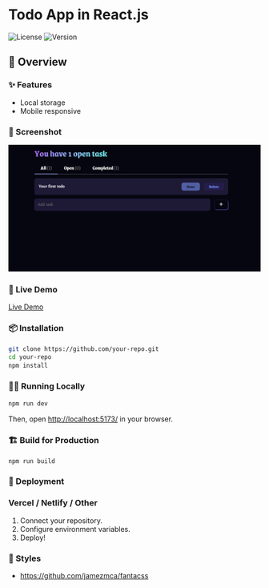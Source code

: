 # Todo App in React.js

![License](https://img.shields.io/badge/license-MIT-blue.svg)
![Version](https://img.shields.io/badge/version-1.0.0-green.svg)

## 📌 Overview


### ✨ Features
- Local storage
- Mobile responsive

### 📸 Screenshot
![](src/assets/demo.png)

### 🚀 Live Demo
[Live Demo](https://ultra-simle-todo-app.netlify.app/)

### 📦 Installation
```bash
git clone https://github.com/your-repo.git
cd your-repo
npm install
```

### 🏃‍♂️ Running Locally
```bash
npm run dev
```
Then, open [http://localhost:5173/](http://localhost:5173/) in your browser.

### 🏗️ Build for Production
```bash
npm run build
```

### 📡 Deployment
### Vercel / Netlify / Other
1. Connect your repository.
2. Configure environment variables.
3. Deploy!

### 💅 Styles 
- https://github.com/jamezmca/fantacss